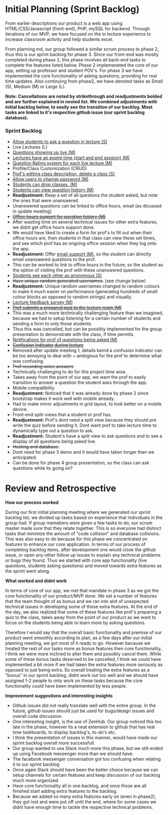 # Initial Planning (Sprint Backlog)

From earlier descriptions our product is a web app using HTML/CSS/Javascript (front-end), PHP, mySQL for backend. Through iterations of our MVP, we have focused on the in lecture experience to increase classroom activity and help students excel.

From planning.md, our group followed a similar scrum process to phase 2, thus this is our sprint backlog for phase 3. Since our front-end was mostly completed during phase 2, this phase involves all back-end tasks to complete the features listed below. Phase 2 implemeneted the core of our app, setting up professor and student POV's. For phase 3 we have implemented the core functionality of asking questions, providing for real time updates. Also continuing from phase2, we have denoted tasks as Small (S), Medium (M) or Large (L).

**Note: Cancellations are noted by strikethrough and readjustments bolded and are further explained in nested list. We combined adjustments with initial backlog below, to easily see the transition of our backlog. Most tasks are linked to it's respective github issue (our sprint backlog database).**

### Sprint Backlog
* [Allow students to ask a question in lecture (S)](https://github.com/csc301-fall-2015/project-team8-L5101/issues/22)
* Live Lectures (L)
 * [Questions showing up live (M)](https://github.com/csc301-fall-2015/project-team8-L5101/issues/42)
 * [Lectures have an expire time (start and end session) (M)](https://github.com/csc301-fall-2015/project-team8-L5101/issues/44)
 * [Question Rating system for each live lecture (M)](https://github.com/csc301-fall-2015/project-team8-L5101/issues/25)
* Profile/Class Customization (CRUD)
 * [Prof's editing class description, delete a class (S)](https://github.com/csc301-fall-2015/project-team8-L5101/issues/39)
 * [Allow users to change password (M)](https://github.com/csc301-fall-2015/project-team8-L5101/issues/40)
 * [Students can drop classes. (M)](https://github.com/csc301-fall-2015/project-team8-L5101/issues/41)
* [Students can view question history (M)](https://github.com/csc301-fall-2015/project-team8-L5101/issues/36)
 * **Readjustment:** Keep a set of all questions the student asked, but note the ones that were unanswered.
 * Unanswered questions can be linked to office hours, email (as dicussed in update meeting)
* [~~Office hours support for question history (M)~~](https://github.com/csc301-fall-2015/project-team8-L5101/issues/37)
 * After wasting time on several technical issues for other extra features, we didnt get office hours support done.
 * We would have liked to create a form for prof's to fill out when their office hours are, then students in that class can view these set times, and see which prof has an ongoing office session when they log onto the app.
 * **Readjustment:** Offer [email support (M)](https://github.com/csc301-fall-2015/project-team8-L5101/issues/54), so the student can directly email unanswered questions to the prof.
 * This can be worked to link to office hours in the future, so the student as the option of visiting the prof with these unanswered questions.
* [Students see each other as anonymous (S)](https://github.com/csc301-fall-2015/project-team8-L5101/issues/38)
 * ~~Have unique random generated usernames.~~ (see change below)
 * **Readjustment:** Unique random usernames changed to random colours to make it much easier on performance (generating hundreds of small colour blocks as opposed to random strings) and visually.
* [Lecture feedback survey (M)](https://github.com/csc301-fall-2015/project-team8-L5101/issues/45)
* [~~Prof submits a prepared quiz to the lecture room (M)~~](https://github.com/csc301-fall-2015/project-team8-L5101/issues/27)
 * This was a much more technically challenging feature than we imagined, because we had to setup listening for a certain number of students and sending a form to only those students.
 * Thus this was cancelled, but can be possibly implemented for the group presentation to demonstrate with the class, if time permits.
* [Notifications for prof of questions being asked (M)](https://github.com/csc301-fall-2015/project-team8-L5101/issues/43)
* [~~Confusion Indicator during lecture~~](https://github.com/csc301-fall-2015/project-team8-L5101/issues/26)
 * Removed after update meeting 1, details beind a confusion indicator can be too annoying to deal with + ambigious for the prof to determine what was confusing.
* ~~Prof recording voice answers~~
 * Technically challenging to do for this project time wise.
 * Takes away from the point of our app, we want the prof to easily transition to answer a question the student asks through the app.
* Mobile compatibility
 * **Readjustment:** Noticed that it was already done by phase 2 since bootstrap makes it work well with mobile already.
 * Had to make minor adjustments in grid layout, to look better on a mobile device.
* Front-end split-views that a student or prof has.
 * **Readjustment:** Prof's dont need a split view because they should pre write the quiz before sending it. Dont want prof to take lecture time to dynamically type out a question to ask.
 * **Readjustment:** Student's have a split view to ask questions and to see a display of all questions being asked live.
* ~~Hosting and database.~~
 * Dont need for phase 3 demo and it would have taken longer than we anticipated.
 * Can be done for phase 4 group presentation, so the class can ask questions while its going on?

# Review and Retrospective

**How our process worked**

During our first initial planning meeting where we generated our sprint backlog list, we divided up tasks based on experience that individuals in the group had. If group memebers were given a few tasks to do, our scrum master made sure that they relate together. This is so everyone had distinct tasks that minimize the amount of "code collision" and database collisions. This was also easy to do because for this phase we concentrated on features to enhance our core application. In terms of our process of completing backlog items, after development one would close the github issue, or open any other follow up issues to explain any technical problems or bugs they found. Thus we started with core app functionality (live questions, students asking questions) and moved towards extra features as the sprint went along.

**What worked and didnt work**

In terms of core of our app, we met that mandate in phase 3 as we got the core functionality of our product/MVP done. We set a number of features that the team thought of as bonus and we ran into alot of unexpected technical issues in developing some of these extra features. At the end of the day, we also realized that some of these features like prof's preparing a quiz to the class, takes away from the point of our product as we want to focus on the students being able to learn more by asking questions.

Therefore I would say that the overall basic functionality and premise of our product went smoothly according to plan, as a few days after our initial planning meeting, we got most of it ready to go. However because we treated the rest of our tasks more as bonus features then core functionality, I think we were more inclined to alter them and possibly cancel them. While some of these bonus tasks deserved to be cancelled, I think we could have implemented a bit more if we had taken the extra features more seriously as opposed to just being extra. So overall treating the extra features as a "bonus" in our sprint backlog, didnt work out too well and we should have assigned 1-2 people to only work on these tasks because the core functionality could have been implemented by less people.

**Improvement suggestions and interesting insights**
* Github issues did not really translate well with the entire group. In the future, github issues should just be used for bugs/design issues and overall code discussion.
 * One interesting insight, is the use of ZenHub. Our group noticed this too late in the phase, however its a neat extension to github that has real time taskboards, to display backlog's, to-do's etc.
 * I think the presentation of issues in this manner, would have made our sprint backlog overall more successfull.
* Our group wanted to use Slack much more this phase, but we still ended up using Facebook messenger more than we should have.
 * The facebook messenger conversation got too confusing when relating it to our sprint backlog
 * Once again Slack should have been the better choice because we can setup channels for certain features and keep discussion of our backlog much more organized.
* Have core functionality all in one backlog, and once those are all finished start adding extra features to the backlog.
 * Because we added so many extra features early on (even in phase2), they got lost and were put off until the end, where for some cases we didnt have enough time to tackle the respective technical problems.


